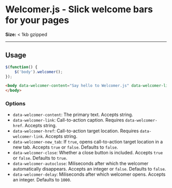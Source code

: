 # Welcomer.js - Slick welcome bars for your pages

**Size:** < 1kb gzipped

---

## Usage

```javascript
$(function() {
    $('body').welcomer();
});
```

```html
<body data-welcomer-content="Say hello to Welcomer.js" data-welcomer-link="View on GitHub" data-welcomer-href="https://github.com/slooob/welcomer.js">
</body>
```

### Options

* `data-welcomer-content`: The primary text. Accepts string.
* `data-welcomer-link`: Call-to-action caption. Requires `data-welcomer-href`. Accepts string.
* `data-welcomer-href`: Call-to-action target location. Requires `data-welcomer-link`. Accepts string.
* `data-welcomer-new_tab`: If `true`, opens call-to-action target location in a new tab. Accepts `true` or `false`. Defaults to `false`.
* `data-welcomer-close`: Whether a close button is included. Accepts `true` or `false`. Defaults to `true`.
* `data-welcomer-autoclose`: Miliseconds after which the welcomer automatically disappears. Accepts an integer or `false`. Defaults to `false`.
* `data-welcomer-delay`: Miliseconds after which welcomer opens. Accepts an integer. Defaults to `1000`.
